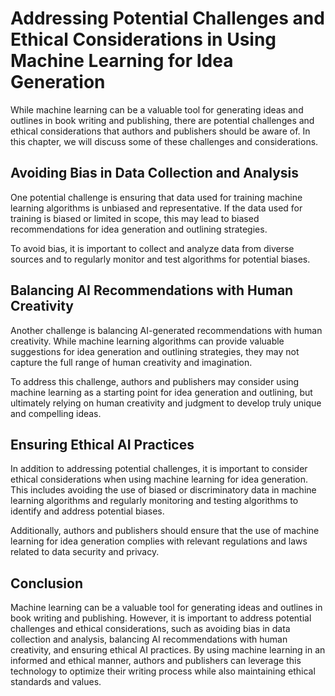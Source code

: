 Addressing Potential Challenges and Ethical Considerations in Using Machine Learning for Idea Generation
========================================================================================================================================================================

While machine learning can be a valuable tool for generating ideas and outlines in book writing and publishing, there are potential challenges and ethical considerations that authors and publishers should be aware of. In this chapter, we will discuss some of these challenges and considerations.

Avoiding Bias in Data Collection and Analysis
---------------------------------------------

One potential challenge is ensuring that data used for training machine learning algorithms is unbiased and representative. If the data used for training is biased or limited in scope, this may lead to biased recommendations for idea generation and outlining strategies.

To avoid bias, it is important to collect and analyze data from diverse sources and to regularly monitor and test algorithms for potential biases.

Balancing AI Recommendations with Human Creativity
--------------------------------------------------

Another challenge is balancing AI-generated recommendations with human creativity. While machine learning algorithms can provide valuable suggestions for idea generation and outlining strategies, they may not capture the full range of human creativity and imagination.

To address this challenge, authors and publishers may consider using machine learning as a starting point for idea generation and outlining, but ultimately relying on human creativity and judgment to develop truly unique and compelling ideas.

Ensuring Ethical AI Practices
-----------------------------

In addition to addressing potential challenges, it is important to consider ethical considerations when using machine learning for idea generation. This includes avoiding the use of biased or discriminatory data in machine learning algorithms and regularly monitoring and testing algorithms to identify and address potential biases.

Additionally, authors and publishers should ensure that the use of machine learning for idea generation complies with relevant regulations and laws related to data security and privacy.

Conclusion
----------

Machine learning can be a valuable tool for generating ideas and outlines in book writing and publishing. However, it is important to address potential challenges and ethical considerations, such as avoiding bias in data collection and analysis, balancing AI recommendations with human creativity, and ensuring ethical AI practices. By using machine learning in an informed and ethical manner, authors and publishers can leverage this technology to optimize their writing process while also maintaining ethical standards and values.
